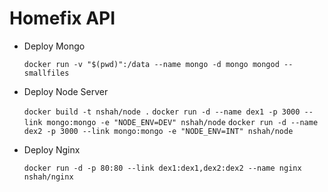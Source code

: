 # Homefix API

* Deploy Mongo

    `docker run -v "$(pwd)":/data --name mongo -d mongo mongod --smallfiles`
    
* Deploy Node Server

    `docker build -t nshah/node .`
    `docker run -d --name dex1 -p 3000 --link mongo:mongo -e "NODE_ENV=DEV" nshah/node`
    `docker run -d --name dex2 -p 3000 --link mongo:mongo -e "NODE_ENV=INT" nshah/node`
    
* Deploy Nginx

    `docker run -d -p 80:80 --link dex1:dex1,dex2:dex2 --name nginx nshah/nginx`
